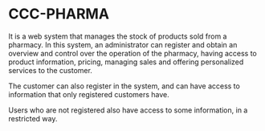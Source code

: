 # CCC-PHARMA

It is a web system that manages the stock of products sold from a pharmacy. In this system, an administrator can register and obtain an overview and control over the operation of the pharmacy, having access to product information, pricing, managing sales and offering personalized services to the customer.

The customer can also register in the system, and can have access to information that only registered customers have.

Users who are not registered also have access to some information, in a restricted way.